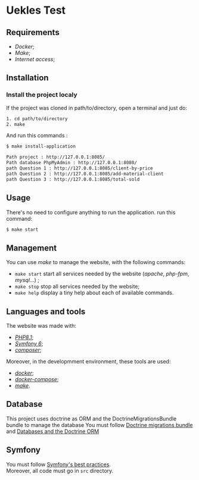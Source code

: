 Uekles Test
========================

Requirements
------------

- *Docker*;
- *Make*;
- *Internet access*;

Installation
------------


### Install the project localy

If the project was cloned in path/to/directory, open a terminal and just do:

```bash
1. cd path/to/directory
2. make
```

And run this commands : 

```bash
$ make install-application

Path project : http://127.0.0.1:8085/
Path database PhpMyAdmin : http://127.0.0.1:8080/
path Question 1 : http://127.0.0.1:8085/client-by-price
path Question 2 : http://127.0.0.1:8085/add-material-client
path Question 3 : http://127.0.0.1:8085/total-sold

```

Usage
-----

There's no need to configure anything to run the application. run this command:

```bash
$ make start
```


Management
-----


You can use *make* to manage the website, with the following commands:

- `make start` start all services needed by the website (*apache*, *php-fpm*, *mysql*…) ;
- `make stop` stop all services needed by the website;
- `make help` display a tiny help about each of available commands.


Languages and tools
-----
The website was made with:

- [*PHP8.1*](http://www.php.net);
- [*Symfony 6*](https://symfony.com/doc/current/index.html);
- [*composer*](https://getcomposer.org/doc/);

Moreover, in the developmment environment, these tools are used:

- [*docker*](https://docs.docker.com);
- [*docker-compose*](https://docs.docker.com/compose/);
- [*make*](https://www.gnu.org/software/make/manual/make.html).

Database
--------
This project uses doctrine as ORM and the DoctrineMigrationsBundle bundle to manage the database
You must follow [Doctrine migrations bundle][2] and [Databases and the Doctrine ORM][3]

Symfony
-------

You must follow [Symfony's best practices][1].  
Moreover, all code must go in `src` directory. 

[1]: http://symfony.com/doc/current/best_practices/index.html
[2]: https://symfony.com/bundles/DoctrineMigrationsBundle/current/index.html#usage
[3]: https://symfony.com/doc/current/doctrine.html